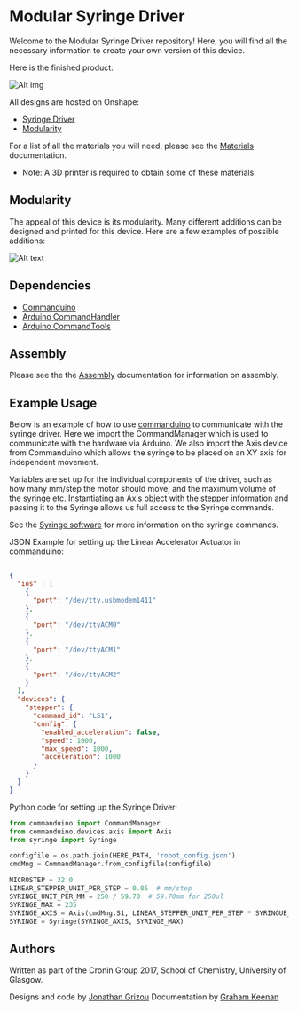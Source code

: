 # Modular Syringe Driver
Welcome to the Modular Syringe Driver repository! Here, you will find all the necessary information to create your own version of this device.

Here is the finished product:

![Alt img](https://cloud.githubusercontent.com/assets/13821621/21351274/a834174a-c6b3-11e6-9b17-f11d35228eb4.png)

All designs are hosted on Onshape:
* [Syringe Driver](https://cad.onshape.com/documents/56ab4447e4b0dff6d869c7ac/w/10403a3c4431f66501924e81/e/ad868b310df8ef7bb56f2516)
* [Modularity](https://cad.onshape.com/documents/20421eb13def16ddb65f3155/w/9ed7d19760b1ecfa0f48b9ff/e/2a6517c7e659cf206dda40c0)

For a list of all the materials you will need, please see the [Materials](hardware/materials.md) documentation.
* Note: A 3D printer is required to obtain some of these materials.

## Modularity
The appeal of this device is its modularity. Many different additions can be designed and printed for this device.
Here are a few examples of possible additions:

![Alt text](https://cloud.githubusercontent.com/assets/13821621/21388125/cb2ab0be-c772-11e6-8bb6-918225a8d813.png)

## Dependencies
* [Commanduino](https://github.com/croningp/commanduino)
* [Arduino CommandHandler](https://github.com/croningp/Arduino-CommandHandler)
* [Arduino CommandTools](https://github.com/croningp/Arduino-CommandTools)

## Assembly
Please see the the [Assembly](hardware/assembly.md) documentation for information on assembly.

## Example Usage
Below is an example of how to use [commanduino](https://github.com/croningp/commanduino) to communicate with the syringe driver.
Here we import the CommandManager which is used to communicate with the hardware via Arduino.
We also import the Axis device from Commanduino which allows the syringe to be placed on an XY axis for independent movement.

Variables are set up for the individual components of the driver, such as how many mm/step the motor should move, and the maximum volume of the syringe etc.
Instantiating an Axis object with the stepper information and passing it to the Syringe allows us full access to the Syringe commands.

See the [Syringe software](software/syringe.py) for more information on the syringe commands. 

JSON Example for setting up the Linear Accelerator Actuator in commanduino:
```json

{
  "ios" : [
    {
      "port": "/dev/tty.usbmodem1411"
    },
    {
      "port": "/dev/ttyACM0"
    },
    {
      "port": "/dev/ttyACM1"
    },
    {
      "port": "/dev/ttyACM2"
    }
  ],
  "devices": {
    "stepper": {
      "command_id": "LS1",
      "config": {
        "enabled_acceleration": false,
        "speed": 1000,
        "max_speed": 1000,
        "acceleration": 1000
      }
    }
  }
}
```

Python code for setting up the Syringe Driver: 

``` python
from commanduino import CommandManager
from commanduino.devices.axis import Axis
from syringe import Syringe

configfile = os.path.join(HERE_PATH, 'robot_config.json')
cmdMng = CommandManager.from_configfile(configfile)

MICROSTEP = 32.0
LINEAR_STEPPER_UNIT_PER_STEP = 0.05  # mm/step
SYRINGE_UNIT_PER_MM = 250 / 59.70  # 59.70mm for 250ul
SYRINGE_MAX = 235
SYRINGE_AXIS = Axis(cmdMng.S1, LINEAR_STEPPER_UNIT_PER_STEP * SYRINGUE_UNIT_PER_MM / MICROSTEP, 0, SYRINGE_MAX)
SYRINGE = Syringe(SYRINGE_AXIS, SYRINGE_MAX)
```

## Authors
Written as part of the Cronin Group 2017, School of Chemistry, University of Glasgow.

Designs and code by [Jonathan Grizou](http://www.chem.gla.ac.uk/cronin/members/Jonathan/)
Documentation by [Graham Keenan](https://github.com/ShinRa26)
